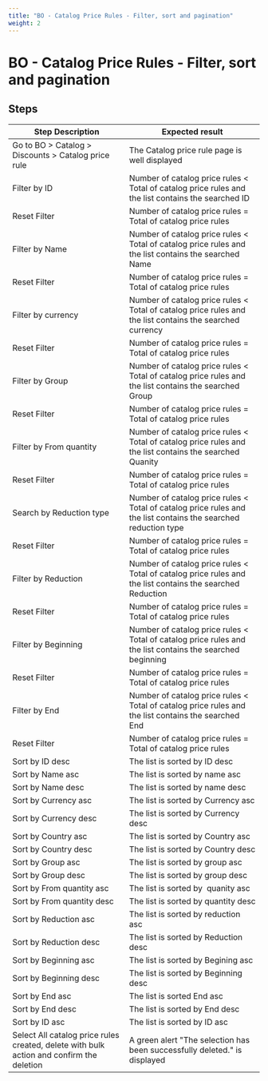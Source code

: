 ```yaml
---
title: "BO - Catalog Price Rules - Filter, sort and pagination"
weight: 2
---
```


# BO - Catalog Price Rules - Filter, sort and pagination
## Steps
| Step Description | Expected result |
| ----- | ----- |
| Go to BO > Catalog > Discounts > Catalog price rule | The Catalog price rule page is well displayed |
| Filter by ID | Number of catalog price rules < Total of catalog price rules and the list contains the searched ID |
| Reset Filter | Number of catalog price rules = Total of catalog price rules |
| Filter by Name | Number of catalog price rules < Total of catalog price rules and the list contains the searched Name |
| Reset Filter | Number of catalog price rules = Total of catalog price rules |
| Filter by currency | Number of catalog price rules < Total of catalog price rules and the list contains the searched currency |
| Reset Filter | Number of catalog price rules = Total of catalog price rules |
| Filter by Group | Number of catalog price rules < Total of catalog price rules and the list contains the searched Group |
| Reset Filter | Number of catalog price rules = Total of catalog price rules |
| Filter by From quantity | Number of catalog price rules < Total of catalog price rules and the list contains the searched Quanity |
| Reset Filter | Number of catalog price rules = Total of catalog price rules |
| Search by Reduction type | Number of catalog price rules < Total of catalog price rules and the list contains the searched reduction type |
| Reset Filter | Number of catalog price rules = Total of catalog price rules |
| Filter by Reduction | Number of catalog price rules < Total of catalog price rules and the list contains the searched Reduction |
| Reset Filter | Number of catalog price rules = Total of catalog price rules |
| Filter by Beginning | Number of catalog price rules < Total of catalog price rules and the list contains the searched beginning |
| Reset Filter | Number of catalog price rules = Total of catalog price rules |
| Filter by End | Number of catalog price rules < Total of catalog price rules and the list contains the searched End |
| Reset Filter | Number of catalog price rules = Total of catalog price rules |
| Sort by ID desc | The list is sorted by ID desc |
| Sort by Name asc | The list is sorted by name asc |
| Sort by Name desc | The list is sorted by name desc |
| Sort by Currency asc | The list is sorted by Currency asc |
| Sort by Currency desc | The list is sorted by Currency desc |
| Sort by Country asc | The list is sorted by Country asc |
| Sort by Country desc | The list is sorted by Country desc |
| Sort by Group asc | The list is sorted by group asc |
| Sort by Group desc | The list is sorted by group desc |
| Sort by From quantity asc | The list is sorted by  quanity asc |
| Sort by From quantity desc | The list is sorted by quantity desc |
| Sort by Reduction asc | The list is sorted by reduction asc |
| Sort by Reduction desc | The list is sorted by Reduction desc |
| Sort by Beginning asc | The list is sorted by Begining asc |
| Sort by Beginning desc | The list is sorted by Beginning desc |
| Sort by End asc | The list is sorted End asc |
| Sort by End desc | The list is sorted by End desc |
| Sort by ID asc | The list is sorted by ID asc |
| Select All catalog price rules created, delete with bulk action and confirm the deletion | A green alert "The selection has been successfully deleted." is displayed |
